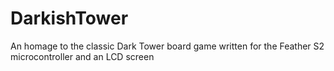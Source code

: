 # DarkishTower
An homage to the classic Dark Tower board game written for the Feather S2 microcontroller and an LCD screen
